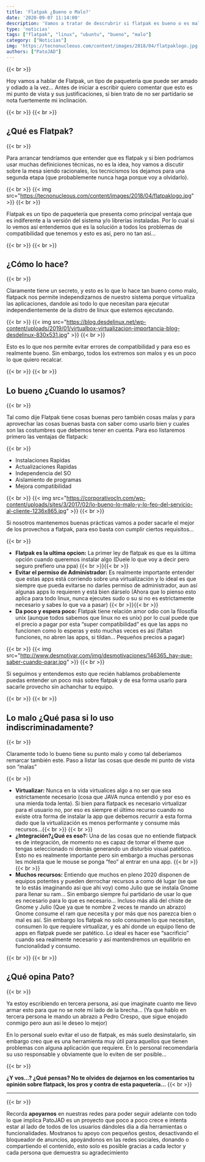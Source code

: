 ```yaml
---
title: 'Flatpak ¿Bueno o Malo?'
date: '2020-09-07 11:14:00'
description: 'Vamos a tratar de descrubrir si flatpak es bueno o es malo y como deberiamos usarlo'
type: 'noticias'
tags: ["flatpak", "linux", "ubuntu", "bueno", "malo"]
category: ["Noticias"]
img: 'https://tecnonucleous.com/content/images/2018/04/flatpaklogo.jpg'
authors: ["PatoJAD"]
---
```


{{< br >}}

Hoy vamos a hablar de Flatpak, un tipo de paquetería que puede ser amado y odiado a la vez… Antes de iniciar a escribir quiero comentar que esto es mi punto de vista y sus justificaciones, si bien trato de no ser partidario se nota fuertemente mi inclinación.

{{< br >}}
{{< br >}}

## ¿Qué es Flatpak?

{{< br >}}

Para arrancar tendríamos que entender que es flatpak y si bien podríamos usar muchas definiciones técnicas, no es la idea, hoy vamos a discutir sobre la mesa siendo racionales, los tecnicismos los dejamos para una segunda etapa (que probablemente nunca haga porque voy a olvidarlo).

{{< br >}}
{{< img src="https://tecnonucleous.com/content/images/2018/04/flatpaklogo.jpg" >}}
{{< br >}}

Flatpak es un tipo de paquetería que presenta como principal ventaja que es indiferente a la versión del sistema y/o librerías instaladas. Por lo cual si lo vemos así entendemos que es la solución a todos los problemas de compatibilidad que tenemos y esto es así, pero no tan así…

{{< br >}}
{{< br >}}

## ¿Cómo lo hace?

{{< br >}}

Claramente tiene un secreto, y esto es lo que lo hace tan bueno como malo, flatpack nos permite independizarnos de nuestro sistema porque virtualiza las aplicaciones, dandole asi todo lo que necesitan para ejecutar independientemente de la distro de linux que estemos ejecutando.

{{< br >}}
{{< img src="https://blog.desdelinux.net/wp-content/uploads/2019/01/virtualbox-virtualizacion-importancia-blog-desdelinux-830x531.jpg" >}}
{{< br >}}

Esto es lo que nos permite evitar errores de compatibilidad y para eso es realmente bueno. Sin embargo, todos los extremos son malos y es un poco lo que quiero recalcar.

{{< br >}}
{{< br >}}

## Lo bueno ¿Cuando lo usamos?

{{< br >}}

Tal como dije Flatpak tiene cosas buenas pero también cosas malas y para aprovechar las cosas buenas basta con saber como usarlo bien y cuales son las costumbres que debemos tener en cuenta. Para eso listaremos primero las ventajas de flatpack:

{{< br >}}

* Instalaciones Rapidas
* Actualizaciones Rapidas
* Independencia del SO
* Aislamiento de programas
* Mejora compatibilidad

{{< br >}}
{{< img src="https://corporativocln.com/wp-content/uploads/sites/3/2017/02/lo-bueno-lo-malo-y-lo-feo-del-servicio-al-cliente-1236x865.jpg" >}}
{{< br >}}

Si nosotros mantenemos buenas prácticas vamos a poder sacarle el mejor de los provechos a flatpak, para eso basta con cumplir ciertos requisitos…

{{< br >}}

* **Flatpak es la ultima opcion:** La primer ley de flatpak es que es la última opción cuando queremos instalar algo (Duele lo que voy a decir pero seguro prefiero una ppa) {{< br >}}{{< br >}}
* **Evitar el permiso de Administrador:** Es realmente importante entender que estas apps está corriendo sobre una virtualización y lo ideal es que siempre que pueda evitarse no darles permiso de administrador, aun así algunas apps lo requieren y está bien dárselo (Ahora que lo pienso esto aplica para todo linux, nunca ejecutes sudo o su si no es estrictamente necesario y sabes lo que va a pasar) {{< br >}}{{< br >}}
* **Da poco y espera poco:** Flatpak tiene relación amor odio con la filosofía unix (aunque todos sabemos que linux no es unix) por lo cual puede que el precio a pagar por esta “super compatibilidad” es que las apps no funcionen como lo esperas y esto muchas veces es así (faltan funciones, no abren las apps, si tildan… Pequeños precios a pagar)

{{< br >}}
{{< img src="http://www.desmotivar.com/img/desmotivaciones/146365_hay-que-saber-cuando-parar.jpg" >}}
{{< br >}}

Si seguimos y entendemos esto que recién hablamos probablemente puedas entender un poco más sobre flatpak y de esa forma usarlo para sacarle provecho sin achanchar tu equipo.

{{< br >}}
{{< br >}}

## Lo malo ¿Qué pasa si lo uso indiscriminadamente?

{{< br >}}

Claramente todo lo bueno tiene su punto malo y como tal deberíamos remarcar también este. Paso a listar las cosas que desde mi punto de vista son “malas”

{{< br >}}

* **Virtualizar:** Nunca en la vida virtualices algo a no ser que sea estrictamente necesario (cosa que JAVA nunca entendió y por eso es una mierda toda lenta). Si bien para flatpack es necesario virtualizar para el usuario no, por eso es siempre el último recurso cuando no existe otra forma de instalar la app que debemos recurrir a esta forma dado que la virtualización es menos performante y consume más recursos…{{< br >}} {{< br >}}
* **¿Integración?¿Qué es eso?:** Una de las cosas que no entiende flatpack es de integración, de momento no es capaz de tomar el theme que tengas seleccionado ni demás generando un disturbio visual patético. Esto no es realmente importante pero sin embargo a muchas personas les molesta que le mouse se ponga “feo” al entrar en una app. {{< br >}} {{< br >}}
* **Muchos recursos:** Entiendo que muchos en pleno 2020 disponen de equipos potentes y pueden derrochar recursos a como dé lugar (se que te lo estás imaginando asi que ahi voy) como Julio que se instala Gnome para llenar su ram… Sin embargo siempre fui partidario de usar lo que es necesario para lo que es necesario… Incluso más allá del chiste de Gnome y Julio (Que ya que te nombre 2 veces te mando un abrazo) Gnome consume el ram que necesita y por más que nos parezca bien o mal es así. Sin embargo los flatpak no solo consumen lo que necesitan, consumen lo que requiere virtualizar, y es ahí donde un equipo lleno de apps en flatpak puede ser patético. Lo ideal es hacer ese “sacrificio” cuando sea realmente necesario y así mantendremos un equilibrio en funcionalidad y consumo.

{{< br >}}
{{< br >}}

## ¿Qué opina Pato?

{{< br >}}

Ya estoy escribiendo en tercera persona, asi que imaginate cuanto me llevo armar esto para que no se note mi lado  de la brecha… (Ya que hablo en tercera persona le mando un abrazo a Pedro Crespo, que sigue enojado conmigo pero aun asi le deseo lo mejor)

En lo personal suelo evitar el uso de flatpak, es más suelo desinstalarlo, sin embargo creo que es una herramienta muy útil para aquellos que tienen problemas con alguna aplicación que requiere. En lo personal recomendaría su uso responsable y obviamente que lo eviten de ser posible…

{{< br >}}

**¿Y vos...? ¿Qué pensas? No te olvides de dejarnos en los comentarios tu opinión sobre flatpack, los pros y contra de esta paquetería…**
{{< br >}}

---

{{< br >}}

Recorda **apoyarnos** en nuestras redes para poder seguir adelante con todo lo que implica PatoJAD es un proyecto que poco a poco crece e intenta estar al lado de todos de los usuarios dándoles dia a dia herramientas o funcionalidades. Mostranos tu apoyo con pequeños gestos, desactivando el bloqueador de anuncios, apoyándonos en las redes sociales, donando o compartiendo el contenido, esto solo es posible gracias a cada lector y cada persona que demuestra su agradecimiento
